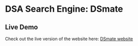 # DSA Search Engine: DSmate

## Live Demo

Check out the live version of the website here: [DSmate website]([https://blogging-website-rho-eight.vercel.app/](https://dsmate-com.onrender.com/))
